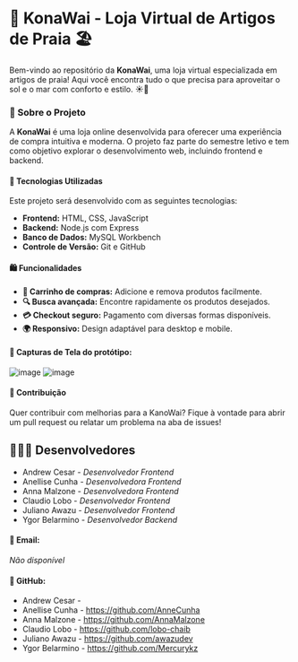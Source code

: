 # 🌊 KonaWai - Loja Virtual de Artigos de Praia 🏖️

Bem-vindo ao repositório da **KonaWai**, uma loja virtual especializada em artigos de praia! Aqui você encontra tudo o que precisa para aproveitar o sol e o mar com conforto e estilo. ☀️🌊

### 📌 Sobre o Projeto
A **KonaWai** é uma loja online desenvolvida para oferecer uma experiência de compra intuitiva e moderna. O projeto faz parte do semestre letivo e tem como objetivo explorar o desenvolvimento web, incluindo frontend e backend.

#### 🚀 Tecnologias Utilizadas
Este projeto será desenvolvido com as seguintes tecnologias:
- **Frontend:** HTML, CSS, JavaScript
- **Backend:** Node.js com Express
- **Banco de Dados:** MySQL Workbench
- **Controle de Versão:** Git e GitHub

#### 🛍️ Funcionalidades

- **🛒 Carrinho de compras:** Adicione e remova produtos facilmente.
- **🔍 Busca avançada:** Encontre rapidamente os produtos desejados.
- **💳 Checkout seguro:** Pagamento com diversas formas disponíveis.
- **🌍 Responsivo:** Design adaptável para desktop e mobile.

#### 📸 Capturas de Tela do protótipo:

![image](https://github.com/user-attachments/assets/e9e36e05-cd62-4906-8cb6-695597f1cb33)
![image](https://github.com/user-attachments/assets/64bf7904-a22d-430a-bb50-0b9df33f3522)


#### 🤝 Contribuição
Quer contribuir com melhorias para a KanoWai? Fique à vontade para abrir um pull request ou relatar um problema na aba de issues!

## 👩🏻‍💻 Desenvolvedores
- Andrew Cesar - *Desenvolvedor Frontend*
- Anellise Cunha - *Desenvolvedora Frontend*
- Anna Malzone - *Desenvolvedora Frontend*
- Claudio Lobo - *Desenvolvedor Frontend*
- Juliano Awazu - *Desenvolvedor Frontend*
- Ygor Belarmino - *Desenvolvedor Backend*

#### 📧 Email: 
*Não disponível*
#### 🐙 GitHub: 
- Andrew Cesar - 
- Anellise Cunha - https://github.com/AnneCunha
- Anna Malzone - https://github.com/AnnaMalzone
- Claudio Lobo - https://github.com/lobo-chaib
- Juliano Awazu - https://github.com/awazudev
- Ygor Belarmino - https://github.com/Mercurykz

